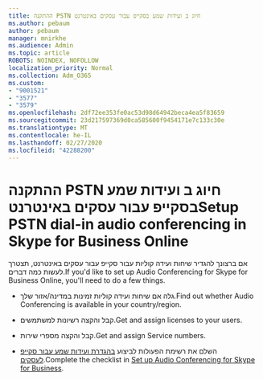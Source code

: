 ```yaml
---
title: ההתקנה PSTN חיוג ב ועידות שמע בסקייפ עבור עסקים באינטרנט
ms.author: pebaum
author: pebaum
manager: mnirkhe
ms.audience: Admin
ms.topic: article
ROBOTS: NOINDEX, NOFOLLOW
localization_priority: Normal
ms.collection: Adm_O365
ms.custom:
- "9001521"
- "3577"
- "3579"
ms.openlocfilehash: 2df72ee353fe0ac53d98d64942beca4ea5f83659
ms.sourcegitcommit: 23d217597369d0ca585600f9454171e7c133c30e
ms.translationtype: MT
ms.contentlocale: he-IL
ms.lasthandoff: 02/27/2020
ms.locfileid: "42288200"
---
```

# <a name="setup-pstn-dial-in-audio-conferencing-in-skype-for-business-online"></a><span data-ttu-id="704a9-102">ההתקנה PSTN חיוג ב ועידות שמע בסקייפ עבור עסקים באינטרנט</span><span class="sxs-lookup"><span data-stu-id="704a9-102">Setup PSTN dial-in audio conferencing in Skype for Business Online</span></span>

<span data-ttu-id="704a9-103">אם ברצונך להגדיר שיחות ועידה קוליות עבור סקייפ עבור עסקים באינטרנט, תצטרך לעשות כמה דברים.</span><span class="sxs-lookup"><span data-stu-id="704a9-103">If you'd like to set up Audio Conferencing for Skype for Business Online, you'll need to do a few things.</span></span> 

- <span data-ttu-id="704a9-104">גלה אם שיחות ועידה קוליות זמינות במדינה/אזור שלך.</span><span class="sxs-lookup"><span data-stu-id="704a9-104">Find out whether Audio Conferencing is available in your country/region.</span></span>

- <span data-ttu-id="704a9-105">קבל והקצה רשיונות למשתמשים.</span><span class="sxs-lookup"><span data-stu-id="704a9-105">Get and assign licenses to your users.</span></span>

- <span data-ttu-id="704a9-106">קבל והקצה מספרי שירות.</span><span class="sxs-lookup"><span data-stu-id="704a9-106">Get and assign Service numbers.</span></span>

- <span data-ttu-id="704a9-107">השלם את רשימת הפעולות לביצוע [בהגדרת ועידות שמע עבור סקייפ לעסקים](https://docs.microsoft.com/SkypeForBusiness/audio-conferencing-in-office-365/set-up-audio-conferencing).</span><span class="sxs-lookup"><span data-stu-id="704a9-107">Complete the checklist in [Set up Audio Conferencing for Skype for Business](https://docs.microsoft.com/SkypeForBusiness/audio-conferencing-in-office-365/set-up-audio-conferencing).</span></span>
